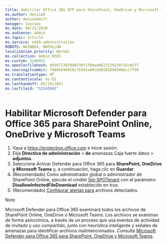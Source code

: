 ```yaml
---
title: Habilitar Office 365 ATP para SharePoint, OneDrive y Microsoft Teams
ms.author: deniseb
author: denisebmsft
manager: laurawi
ms.date: 04/21/2020
ms.audience: Admin
ms.topic: article
ms.service: o365-administration
ROBOTS: NOINDEX, NOFOLLOW
localization_priority: Normal
ms.collection: Admin_O365
ms.custom: 3100021
ms.openlocfilehash: dd367176f8d6f38f1f94ae6627229234f15c81ff
ms.sourcegitcommit: f4866e94918c7b591ad0cd3b58169d340bcc7f00
ms.translationtype: MT
ms.contentlocale: es-ES
ms.lasthandoff: 05/19/2021
ms.locfileid: "52543945"
---
```

# <a name="enable-microsoft-defender-for-office-365-for-sharepoint-online-onedrive-and-microsoft-teams"></a>Habilitar Microsoft Defender para Office 365 para SharePoint Online, OneDrive y Microsoft Teams

1. Vaya a https://protection.office.com e inicie sesión.
2. Elija **Directiva de administración**  >  **de** amenazas Caja fuerte datos  >  **adjuntos**.
3. Seleccione Activar Defender para Office 365 para **SharePoint, OneDrive y Microsoft Teams** y, a continuación, haga clic en **Guardar**.
4. (Recomendado) Como administrador global o administrador de SharePoint Online, ejecute el cmdlet [Set-SPOTenant](/powershell/module/sharepoint-online/Set-SPOTenant?view=sharepoint-ps) con el parámetro **DisallowInfectedFileDownload** establecido en *true*.
5. (Recomendado) [Configurar alertas para](/microsoft-365/security/office-365-security/turn-on-atp-for-spo-odb-and-teams#set-up-alerts-for-detected-files) archivos detectados.

> [!NOTE]
> Microsoft Defender para Office 365 examinará todos los archivos de SharePoint Online, OneDrive o Microsoft Teams. Los archivos se examinan de forma asincrónica, a través de un proceso que usa eventos de actividad de invitado y uso compartido, junto con heurística inteligente y señales de amenazas para identificar archivos malintencionados. Consulta [Microsoft Defender para Office 365 para SharePoint, OneDrive y Microsoft Teams](/microsoft-365/security/office-365-security/atp-for-spo-odb-and-teams).